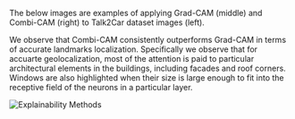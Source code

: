 The below images are examples of applying Grad-CAM (middle) and Combi-CAM (right) to Talk2Car dataset images (left). 

We observe that Combi-CAM consistently outperforms Grad-CAM in terms of accurate landmarks localization.
Specifically we observe that for accuarte geolocalization, most of the attention is paid to particular architectural elements in the buildings, including facades and roof corners. Windows are also highlighted when their size is large enough to fit into the receptive field of the neurons in a particular layer.

![Explainability Methods](https://github.com/DavidFaget/Combi-CAM/blob/main/examples/images/Talk2Car_images.png)

